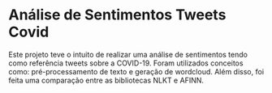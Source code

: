 # Análise de Sentimentos Tweets Covid

Este projeto teve o intuito de realizar uma análise de sentimentos tendo como referência tweets sobre a COVID-19. Foram utilizados conceitos como: pré-processamento de texto e geração de wordcloud. Além disso, foi feita uma comparação entre as bibliotecas NLKT e AFINN.

